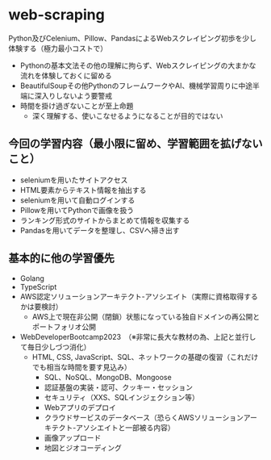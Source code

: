 # web-scraping
Python及びCelenium、Pillow、PandasによるWebスクレイピング初歩を少し体験する（極力最小コストで）

- Pythonの基本文法その他の理解に拘らず、Webスクレイピングの大まかな流れを体験しておくに留める
- BeautifulSoupその他PythonのフレームワークやAI、機械学習周りに中途半端に深入りしないよう要警戒
- 時間を掛け過ぎないことが至上命題
  - 深く理解する、使いこなせるようになることが目的ではない

## 今回の学習内容（最小限に留め、学習範囲を拡げないこと）
- seleniumを用いたサイトアクセス
- HTML要素からテキスト情報を抽出する
- seleniumを用いて自動ログインする
- Pillowを用いてPythonで画像を扱う
- ランキング形式のサイトからまとめて情報を収集する
- Pandasを用いてデータを整理し、CSVへ掃き出す

## 基本的に他の学習優先
  - Golang
  - TypeScript
  - AWS認定ソリューションアーキテクト-アソシエイト（実際に資格取得するかは要検討）
    - AWS上で現在非公開（閉鎖）状態になっている独自ドメインの再公開とポートフォリオ公開
- WebDeveloperBootcamp2023　（※非常に長大な教材の為、上記と並行して毎日少しづつ消化）
  - HTML, CSS, JavaScript、SQL、ネットワークの基礎の復習（これだけでも相当な時間を要す見込み）
      - SQL、NoSQL、MongoDB、Mongoose
      - 認証基盤の実装・認可、クッキー・セッション
      - セキュリティ（XXS、SQLインジェクション等）
      - Webアプリのデプロイ
      - クラウドサービスのデータベース（恐らくAWSソリューションアーキテクト-アソシエイトと一部被る内容）
      - 画像アップロード
      - 地図とジオコーディング
